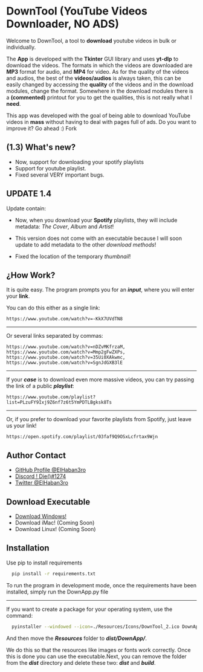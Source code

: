
# DownTool (YouTube Videos Downloader, NO ADS)



Welcome to DownTool, a tool to **download** youtube videos in bulk or individually. 

The **App** is developed with the **Tkinter** GUI library and uses **yt-dlp** to download the videos. The formats in which the videos are downloaded are **MP3** format for audio, and **MP4** for video. As for the quality of the videos and audios, the best of the **videos/audios** is always taken, this can be easily changed by accessing the **quality** of the videos and in the download modules, change the format. Somewhere in the download modules there is a **(commented)** printout for you to get the qualities, this is not really what I **need**.


This app was developed with the goal of being able to download YouTube videos in **mass** without having to deal with pages full of ads. Do you want to improve it? Go ahead :) Fork

## (1.3) What's new?
- Now, support for downloading your spotify playlists
- Support for youtube playlist.
- Fixed several VERY important bugs.


## UPDATE 1.4

Update contain:

- Now, when you download your **Spotify** playlists, they will include metadata: *The Cover*, *Album* and *Artist*!

- This version does not come with an executable because I will soon update to add metadata to the other *download methods*!

- Fixed the location of the temporary *thumbnail*!





## ¿How Work?

It is quite easy. The program prompts you for an ***input***, where you will enter your **link**. 


You can do this either as a single link:

```
https://www.youtube.com/watch?v=-KkX7UVdTN8
```
---
Or several links separated by commas:
```
https://www.youtube.com/watch?v=nDZvMKfrzaM, https://www.youtube.com/watch?v=Mmp2gFwZXPs, https://www.youtube.com/watch?v=35Ui0XAkwmc, https://www.youtube.com/watch?v=SgnJdGXB3lE
```
---
If your ***case*** is to download even more massive videos, you can try passing the link of a public ***playlist***:

```
https://www.youtube.com/playlist?list=PLzuFY9Ixj9Z6nf7z6t5YmPDTLBgksk8Ts
```
---
Or, if you prefer to download your favorite playlists from Spotify, just leave us your link!
```
https://open.spotify.com/playlist/03faf9Q9OSxLcfrtax9Wjn
```

## Author Contact

- [GitHub Profile @ElHaban3ro](https://www.github.com/ElHaban3ro)
- [Discord ! Die()#1274](https://discord.gg/9jbB6wnqX3)
- [Twitter @ElHaban3ro](https://twitter.com/ElHaban3ro)


## Download Executable

- [Download Windows!](https://github.com/ElHaban3ro/DownTool-YT-DLP-GUI/blob/main/DownTool%201.3WIN-PORTABLE.zip?raw=true)
- Download iMac! (Coming Soon)
- Download Linux! (Coming Soon)




## Installation

Use pip to install requirements

```bash
  pip install -r requirements.txt
```
    
To run the program in development mode, once the requirements have been installed, simply run the DownApp.py file

---

If you want to create a package for your operating system, use the command:

```bash
  pyinstaller --windowed --icon=./Resources/Icons/DownTool_2.ico DownApp.py
```

And then move the ***Resources*** folder to ***dist/DownApp/***.

We do this so that the resources like images or fonts work correctly. Once this is done you can use the executable.Next, you can remove the folder from the ***dist*** directory and delete these two: ***dist*** and ***build***.
